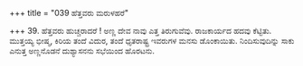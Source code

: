 +++
title = "039 ಹೆತ್ತವರು ಮರುಳಹರೆ"

+++
39. ಹೆತ್ತವರು ಹುಚ್ಚರಾದರೆ ! ಅಣ್ಣ ದೇವ ನಾವು ಎತ್ತ ತಿರುಗುವೆವು. ರಾಜಕಾರ್ಯದ ಹದವು ಕೆಟ್ಟಿತು. ಮುತ್ತಯ್ಯ ಭೀಷ್ಮ, ಕಿರಿಯ ತಂದೆ ವಿದುರ, ತಂದೆ ಧೃತರಾಷ್ಟ್ರ ಇವರುಗಳ ಮನಸು ಡೊಂಕಾಯಿತು. ನಿಂದಿಸುವುದಿನ್ನು ಸಾಕು ಎನುತ್ತ ಅಣ್ಣನೊಡನೆ ದುಶ್ಯಾಸನನು ಸಭೆಯಿಂದ ಹೊರಟನು.